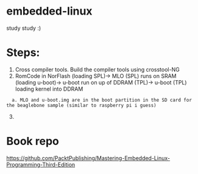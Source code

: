 # embedded-linux
study study :)

# Steps:
1. Cross compiler tools. Build the compiler tools using crosstool-NG
2. RomCode in NorFlash (loading SPL)-> MLO (SPL) runs on SRAM (loading u-boot)-> u-boot run on up of DDRAM (TPL)-> u-boot (TPL) loading kernel into DDRAM
```
  a. MLO and u-boot.img are in the boot partition in the SD card for the beaglebone sample (similar to raspberry pi i guess)
```
3.  






# Book repo
https://github.com/PacktPublishing/Mastering-Embedded-Linux-Programming-Third-Edition
